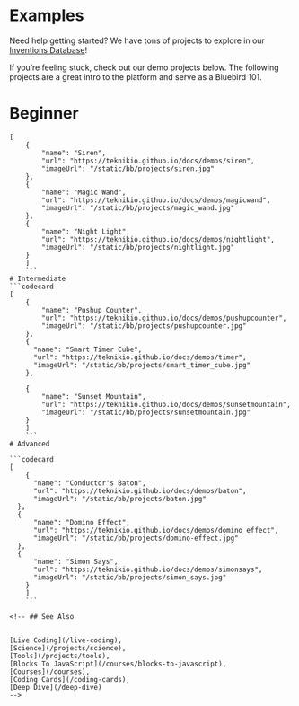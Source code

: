 # Examples

Need help getting started? We have tons of projects to explore in our [Inventions Database](https://tekniverse.teknikio.com/resources/inventions)!

If you’re feeling stuck, check out our demo projects below. The following projects are a great intro to the platform and serve as a Bluebird 101.

# Beginner
```codecard
[
    {
        "name": "Siren",
        "url": "https://teknikio.github.io/docs/demos/siren",
        "imageUrl": "/static/bb/projects/siren.jpg"
    },
    {
        "name": "Magic Wand",
        "url": "https://teknikio.github.io/docs/demos/magicwand",
        "imageUrl": "/static/bb/projects/magic_wand.jpg"
    },
    {
        "name": "Night Light",
        "url": "https://teknikio.github.io/docs/demos/nightlight",
        "imageUrl": "/static/bb/projects/nightlight.jpg"
    }
    ]
    ```
# Intermediate
```codecard
[
    {
        "name": "Pushup Counter",
        "url": "https://teknikio.github.io/docs/demos/pushupcounter",
        "imageUrl": "/static/bb/projects/pushupcounter.jpg"
    },
    {
      "name": "Smart Timer Cube",
      "url": "https://teknikio.github.io/docs/demos/timer",
      "imageUrl": "/static/bb/projects/smart_timer_cube.jpg"
    },

    {
        "name": "Sunset Mountain",
        "url": "https://teknikio.github.io/docs/demos/sunsetmountain",
        "imageUrl": "/static/bb/projects/sunsetmountain.jpg"
    }
    ]
    ```
# Advanced

```codecard
[
    {
      "name": "Conductor's Baton",
      "url": "https://teknikio.github.io/docs/demos/baton",
      "imageUrl": "/static/bb/projects/baton.jpg"
  },
  {
      "name": "Domino Effect",
      "url": "https://teknikio.github.io/docs/demos/domino_effect",
      "imageUrl": "/static/bb/projects/domino-effect.jpg"
  },
  {
      "name": "Simon Says",
      "url": "https://teknikio.github.io/docs/demos/simonsays",
      "imageUrl": "/static/bb/projects/simon_says.jpg"
    }
    ]
    ```

<!-- ## See Also


[Live Coding](/live-coding),
[Science](/projects/science),
[Tools](/projects/tools),
[Blocks To JavaScript](/courses/blocks-to-javascript),
[Courses](/courses),
[Coding Cards](/coding-cards),
[Deep Dive](/deep-dive)
-->

